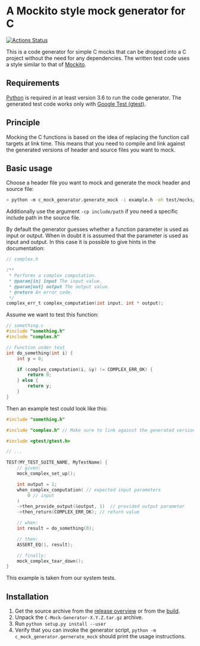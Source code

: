 # A Mockito style mock generator for C


[![Actions Status](https://github.com/BjoernLange/C-Mock-Generator/workflows/CI/badge.svg)](https://github.com/BjoernLange/C-Mock-Generator/actions)

This is a code generator for simple C mocks that can be dropped into a C project without the need for any dependencies. The written test code uses a style similar to that of [Mockito](https://site.mockito.org/).

## Requirements

[Python](https://www.python.org/) is required in at least version 3.6 to run the code generator. The generated test code works only with [Google Test (gtest)](https://github.com/google/googletest).

## Principle

Mocking the C functions is based on the idea of replacing the function call targets at link time. This means that you need to compile and link against the generated versions of header and source files you want to mock.

## Basic usage

Choose a header file you want to mock and generate the mock header and source file:
```bash
> python -m c_mock_generator.generate_mock -i example.h -oh test/mocks/include/example.h -oc test/mocks/src/example.c
```
Additionally use the argument `-cp include/path` if you need a specific include path in the source file.

By default the generator guesses whether a function parameter is used as input or output. When in doubt it is assumed that the parameter is used as input and output. In this case it is possible to give hints in the documentation:

```c
// complex.h

/**
 * Performs a complex computation.
 * @param[in] input The input value.
 * @param[out] output The output value.
 * @return An error code.
 */
complex_err_t complex_computation(int input, int * output);
```

Assume we want to test this function:
```c
// something.c
#include "something.h"
#include "complex.h"

// Function under test
int do_something(int i) {
    int y = 0;

    if (complex_computation(i, &y) != COMPLEX_ERR_OK) {
        return 0;
    } else {
        return y;
    }
}
```

Then an example test could look like this:
```c
#include "something.h"

#include "complex.h" // Make sure to link against the generated version and compile the generated source file!

#include <gtest/gtest.h>

// ...

TEST(MY_TEST_SUITE_NAME, MyTestName) {
    // given:
    mock_complex_set_up();

    int output = 1;
    when_complex_computation( // expected input parameters
        0 // input
    )
    ->then_provide_output(&output, 1)  // provided output parameter
    ->then_return(COMPLEX_ERR_OK); // return value

    // when:
    int result = do_something(0);

    // then:
    ASSERT_EQ(1, result);

    // finally:
    mock_complex_tear_down();
}
```

This example is taken from our system tests.

## Installation

1. Get the source archive from the [release overview](https://github.com/BjoernLange/C-Mock-Generator/releases) or from the [build](https://github.com/BjoernLange/C-Mock-Generator/actions?query=branch%3Amaster+).
2. Unpack the `C-Mock-Generator-X.Y.Z.tar.gz` archive.
3. Run `python setup.py install --user`
4. Verify that you can invoke the generator script, `python -m c_mock_generator.gernerate_mock` should print the usage instructions.
